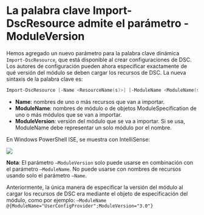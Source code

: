 # La palabra clave Import-DscResource admite el parámetro -ModuleVersion

Hemos agregado un nuevo parámetro para la palabra clave dinámica `Import-DscResource`, que está disponible al crear configuraciones de DSC. Los autores de configuración pueden ahora especificar exactamente de qué versión del módulo se deben cargar los recursos de DSC. La nueva sintaxis de la palabra clave es:

```powershell
Import-DscResource [-Name <ResourceName(s)>] [-ModuleName <ModuleName(s)>] [-ModuleVersion <ModuleVersion>]
```

* **Name**: nombres de uno o más recursos que van a importar.
* **ModuleName**: nombres de módulo o de objetos ModuleSpecification de uno o más módulos que se van a importar.
* **ModuleVersion**: versión del módulo que se va a importar. Si se usa, ModuleName debe representar un solo módulo por el nombre. 

En Windows PowerShell ISE, se muestra con IntelliSense:

![](images/Import-DscResource-Modversion.jpg)

**Nota**: El parámetro `–ModuleVersion` solo puede usarse en combinación con el parámetro `–ModuleName`. No puede usarse con nombres de recursos usando solo el parámetro `–Name`.

Anteriormente, la única manera de especificar la versión del módulo al cargar los recursos de DSC era mediante el objeto de especificación del módulo, como por ejemplo: `–ModuleName @{ModuleName="UserConfigProvider";ModuleVersion="3.0"}`



<!--HONumber=Jun16_HO4-->


